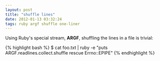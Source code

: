 ```yaml
---
layout: post
title: "shuffle lines"
date: 2012-01-13 03:32:24
tags: ruby argf shuffle one-liner
---
```


<p>
Using Ruby's special stream, <b><span class="mono">ARGF</span></b>, shuffling the lines in a file is trivial:

{% highlight bash %}
$ cat foo.txt | 
ruby -e "puts ARGF.readlines.collect.shuffle rescue Errno::EPIPE"
{% endhighlight %}
</p>
